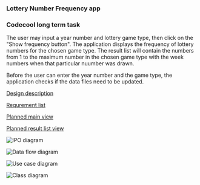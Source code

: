### Lottery Number Frequency app

### Codecool long term task

The user may input a year number and lottery game type, then click on the "Show frequency button".
The application displays the frequency of lottery numbers for the chosen game type.
The result list will contain the numbers from 1 to the maximum number in the chosen game type with the week numbers when that particular nuumber was drawn.

Before the user can enter the year number and the game type, the application checks if the data files need to be updated.

[Design description](https://docs.google.com/document/d/1JV6XI6_nXeHBsJrb5XJF8RsjjG3qPA1Rqz7G0lmIS-A/edit?usp=sharing)

[Requrement list](https://docs.google.com/document/d/1GfDK9ZH1mLxhHqwcxIZKMkueZ_bpOcmpZIcaggfgTow/edit?usp=sharing)

[Planned main view](https://www.dropbox.com/s/flh0g8vtcme1jwb/Lottery%20Number%20Frequency%20-%20GUI%20design-%20Input%20screen.jpg?dl=0)

[Planned result list view](https://www.dropbox.com/s/8wglnr5sf3jzk0x/Lottery%20Number%20Frequency%20-%20GUI%20design-%20Result.jpg?dl=0)

![IPO diagram](https://www.dropbox.com/s/mc810ttjsznuc07/LNF_IPODiagram.jpeg?dl=0)

![Data flow diagram](https://www.dropbox.com/s/5q68gcskj1vr9ea/LNF_DataFlowDiagram.jpeg?dl=0)

![Use case diagram](https://www.dropbox.com/s/vr3xgo63ks2c8d5/LNF_UseCase.jpeg?dl=0)

![Class diagram](https://www.dropbox.com/s/rodn64oejl0g7ty/LNF_ClassDiagram.jpeg?dl=0)
